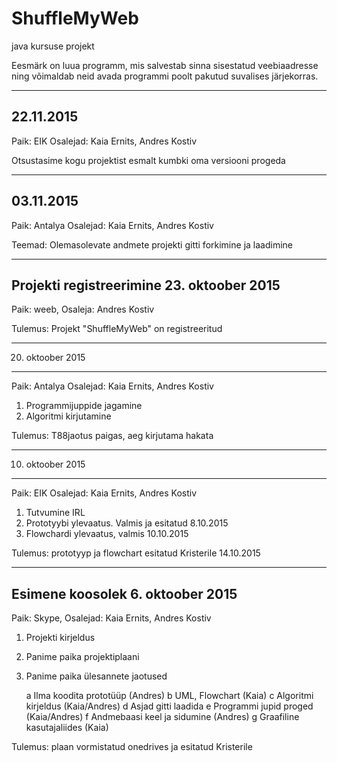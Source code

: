 # ShuffleMyWeb
java kursuse projekt

Eesmärk on luua programm, mis salvestab sinna sisestatud veebiaadresse
ning võimaldab neid avada programmi poolt pakutud suvalises järjekorras.


-------------------------------------
22.11.2015
-------------------------------------
Paik: EIK     Osalejad: Kaia Ernits, Andres Kostiv

Otsustasime kogu projektist esmalt kumbki oma versiooni progeda


------------------------------------
03.11.2015
-------------------------------------
Paik: Antalya   Osalejad: Kaia Ernits, Andres Kostiv

Teemad:
Olemasolevate andmete projekti gitti forkimine ja laadimine


-------------------------------------------
Projekti registreerimine 23. oktoober 2015
-------------------------------------------
Paik: weeb,  Osaleja: Andres Kostiv

Tulemus: Projekt "ShuffleMyWeb" on registreeritud


-----------------------------------
20. oktoober 2015
-----------------------------------
Paik: Antalya   Osalejad: Kaia Ernits, Andres Kostiv

1. Programmijuppide jagamine
2. Algoritmi kirjutamine

Tulemus: T88jaotus paigas, aeg kirjutama hakata


--------------------------------------
10. oktoober 2015
--------------------------------------
Paik: EIK   Osalejad: Kaia Ernits, Andres Kostiv

1. Tutvumine IRL
2. Prototyybi ylevaatus. Valmis ja esitatud 8.10.2015
3. Flowchardi ylevaatus, valmis 10.10.2015

Tulemus: prototyyp ja flowchart esitatud Kristerile 14.10.2015


---------------------------------
Esimene koosolek 6. oktoober 2015
---------------------------------
Paik: Skype, Osalejad: Kaia Ernits, Andres Kostiv

1. Projekti kirjeldus

2. Panime paika projektiplaani

3. Panime paika ülesannete jaotused

    a Ilma koodita prototüüp (Andres)
    b UML, Flowchart (Kaia)
    c Algoritmi kirjeldus (Kaia/Andres)
    d Asjad gitti laadida
    e Programmi jupid proged (Kaia/Andres)
    f Andmebaasi keel ja sidumine (Andres)
    g Graafiline kasutajaliides (Kaia)

Tulemus: plaan vormistatud onedrives ja esitatud Kristerile
